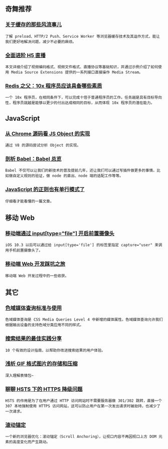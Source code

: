 
## 奇舞推荐

### [关于缓存的那些风流事儿](https://www.w3ctech.com/topic/1990)

    了解 preload、HTTP/2 Push、Service Worker 等浏览器缓存技术及其运作方式，能让我们更好地解决问题，减少不必要的麻烦。

### [全面进阶 H5 直播](https://www.villainhr.com/page/2017/03/31/%E5%85%A8%E9%9D%A2%E8%BF%9B%E9%98%B6%20H5%20%E7%9B%B4%E6%92%AD)

    本文详细介绍了视频编码格式、视频文件格式、直播协议等基础知识，并通过示例介绍了如何使用 Media Source Extensions 提供的一系列接口直接操作 Media Stream。

### [Redis 之父：10x 程序员应该具备哪些素质](http://www.infoq.com/cn/news/2017/04/Redis-father-10x)

    一个 10x 程序员，在相同条件下，可以完成十倍于普通程序员的工作。任务越是具有目标导向性，程序员就越是能够以更少的付出达成相同的目标，从而体现 10x 程序员的潜在能力。

## JavaScript

### [从 Chrome 源码看 JS Object 的实现](http://www.renfed.com/2017/04/04/chrome-object/)

    通过 V8 的源码尝试分析 Object 的实现。

### [剖析 Babel：Babel 总览](http://www.alloyteam.com/2017/04/analysis-of-babel-babel-overview/)

    Babel 不仅可以让我们的新技术的普及提前几年，还让我们可以通过写插件做更多的事情，比如做自定义规则的验证，做 node 的直出、node 端的适配工作等等。

### [JavaScript 的正则也有单行模式了](http://www.cnblogs.com/ziyunfei/p/6675930.html)

    仔细看才能看懂的一篇文章。

## 移动 Web

### [移动端通过 input[type="file"] 开启前置摄像头](http://mp.weixin.qq.com/s/Ae-GBKX0nx3OqjgfG_GJFA)

    iOS 10.3 以后可以通过给 input[type='file'] 的标签里指定 capture="user" 来调用手机前置摄像头了。

### [移动端 Web 开发踩坑之旅](https://zhuanlan.zhihu.com/p/26141351)

    移动端 Web 开发过程中的一些收获。

## 其它

### [色域媒体查询标准与使用](https://zhuanlan.zhihu.com/p/26032371)

    色域媒体查询是 CSS Media Queries Level 4 中新增的媒体属性。色域媒体查询允许我们根据输出设备的支持色域分类应用不同的样式。

### [搜索结果的最佳实践分享](http://www.jianshu.com/p/1dcccf4d6e5e)

    10 个有效的设计指南，以帮助你改进搜索结果的用户体验。

### [浅析 GIF 格式图片的存储和压缩](https://www.qcloud.com/community/article/946621001490345387)

    深入理解表情包~

### [聊聊 HSTS 下的 HTTPS 降级问题](http://www.barretlee.com/blog/2017/04/01/hsts-downgrade/)

    HSTS 的作用是为了在用户通过 HTTP 访问网站时不需要服务器做 301/302 跳转，直接一个 307 本地强制使用 HTTPS 访问网站，这可以防止用户在第一次发出请求时被劫持，也减少了一次请求。

### [滚动锚定](http://www.cnblogs.com/ziyunfei/p/6668101.html)

    一个新的浏览器优化：滚动锚定（Scroll Anchoring），让视口内容不再因视口上方 DOM 元素的高度变化而产生跳动。

